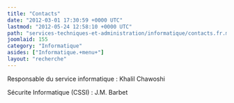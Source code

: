 ```yaml
---
title: "Contacts"
date: "2012-03-01 17:30:59 +0000 UTC"
lastmod: "2012-05-24 12:58:10 +0000 UTC"
path: "services-techniques-et-administration/informatique/contacts.fr.md"
joomlaid: 155
category: "Informatique"
asides: ["Informatique.+menu+"]
layout: "recherche"
---
```

Responsable du service informatique : Khalil Chawoshi

Sécurite Informatique (CSSI) : J.M. Barbet
